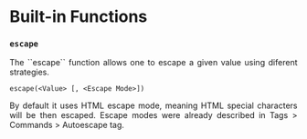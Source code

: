 # Built-in Functions

### ``escape``

<p style="text-align: justify;">
The ``escape`` function allows one to escape a given value using diferent strategies.
</p>

```twig
escape(<Value> [, <Escape Mode>])
```

<p style="text-align: justify;">
By default it uses HTML escape mode, meaning HTML special characters will be then escaped. Escape modes were already described in Tags > Commands > Autoescape tag.
</p>